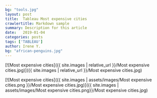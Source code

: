```yaml
---
bg: "tools.jpg"
layout: post
title:  Tableau Most expensive cities
crawlertitle: Markdown sample
summary: Description for this article
date:   2019-01-04
categories: posts
tags: ['TABLEAU']
author: Irene Y.
bg: "african-penguins.jpg"
---
```

[![Most expensive cities]({{ site.images | relative_url }}/Most expensive cities.jpg)]({{ site.images | relative_url }}/Most expensive cities.jpg)

[![Most expensive cities]({{ site.images | assets/images/Most expensive cities.png }}/Most expensive cities.jpg)]({{ site.images | assets/images/Most expensive cities.png}}/Most expensive cities.jpg)

